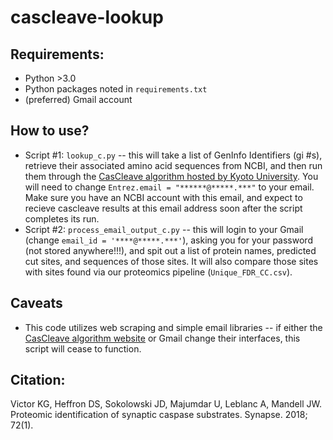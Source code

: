 # cascleave-lookup
## Requirements:
* Python >3.0
* Python packages noted in `requirements.txt`
* (preferred) Gmail account

## How to use?
* Script #1: `lookup_c.py` -- this will take a list of GenInfo Identifiers (gi #s), retrieve their associated amino acid sequences from NCBI, and then run them through the [CasCleave algorithm hosted by Kyoto University](http://sunflower.kuicr.kyoto-u.ac.jp/~sjn/Cascleave/webserver.html). You will need to change `Entrez.email = "******@*****.***"` to your email. Make sure you have an NCBI account with this email, and expect to recieve cascleave results at this email address soon after the script completes its run.
* Script #2: `process_email_output_c.py` -- this will login to your Gmail (change `email_id = '****@*****.***'`), asking you for your password (not stored anywhere!!!), and spit out a list of protein names, predicted cut sites, and sequences of those sites. It will also compare those sites with sites found via our proteomics pipeline (`Unique_FDR_CC.csv`).

## Caveats
* This code utilizes web scraping and simple email libraries -- if either the [CasCleave algorithm website](http://sunflower.kuicr.kyoto-u.ac.jp/~sjn/Cascleave/webserver.html) or Gmail change their interfaces, this script will cease to function.

## Citation:
Victor KG, Heffron DS, Sokolowski JD, Majumdar U, Leblanc A, Mandell JW. 
Proteomic identification of synaptic caspase substrates. Synapse. 2018; 72(1).
